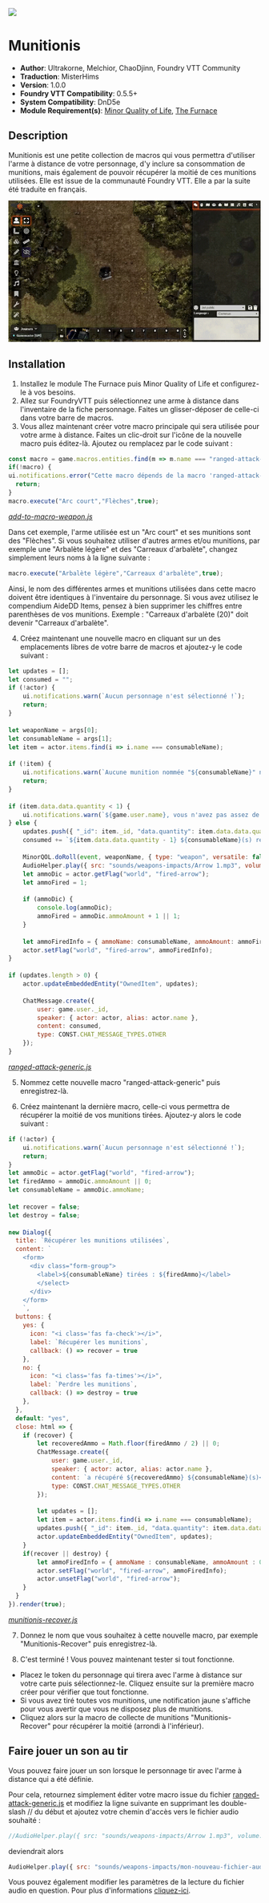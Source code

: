 ![](https://img.shields.io/badge/Foundry-v0.5.5-informational)
# Munitionis

* **Author**: Ultrakorne, Melchior, ChaoDjinn, Foundry VTT Community
* **Traduction**: MisterHims
* **Version**: 1.0.0
* **Foundry VTT Compatibility**: 0.5.5+
* **System Compatibility**: DnD5e
* **Module Requirement(s)**: [Minor Quality of Life](https://gitlab.com/tposney/minor-qol/tree/master), [The Furnace](https://github.com/kakaroto/fvtt-module-furnace)

## Description
Munitionis est une petite collection de macros qui vous permettra d'utiliser l'arme à distance de votre personnage, d'y inclure sa consommation de munitions, mais également de pouvoir récupérer la moitié de ces munitions utilisées. Elle est issue de la communauté Foundry VTT. Elle a par la suite été traduite en français.

![alt text](https://github.com/MisterHims/FoundryVTT/blob/master/ScriptMacros/Munitionis/FR/images/dem-01.gif?raw=true)

## Installation

1. Installez le module The Furnace puis Minor Quality of Life et configurez-le à vos besoins.
2. Allez sur FoundryVTT puis sélectionnez une arme à distance dans l'inventaire de la fiche personnage. Faites un glisser-déposer de celle-ci dans votre barre de macros.
3. Vous allez maintenant créer votre macro principale qui sera utilisée pour votre arme à distance. Faites un clic-droit sur l'icône de la nouvelle macro puis éditez-là. Ajoutez ou remplacez par le code suivant  :

```javascript
const macro = game.macros.entities.find(m => m.name === "ranged-attack-generic");
if(!macro) {
ui.notifications.error("Cette macro dépends de la macro 'ranged-attack-generic' qui ne peut être trouvée.");
  return;
}
macro.execute("Arc court","Flèches",true);
```
*[add-to-macro-weapon.js](https://github.com/MisterHims/FoundryVTT/blob/master/ScriptMacros/Munitionis/FR/Macros/add-to-macro-weapon.js)*

Dans cet exemple, l'arme utilisée est un "Arc court" et ses munitions sont des "Flèches". Si vous souhaitez utiliser d'autres armes et/ou munitions, par exemple une "Arbalète légère" et des "Carreaux d'arbalète", changez simplement leurs noms à la ligne suivante :
```javascript
macro.execute("Arbalète légère","Carreaux d'arbalète",true);
```
Ainsi, le nom des différentes armes et munitions utilisées dans cette macro doivent être identiques à l'inventaire du personnage.
Si vous avez utilisez le compendium AideDD Items, pensez à bien supprimer les chiffres entre parenthèses de vos munitions.
Exemple : "Carreaux d'arbalète (20)" doit devenir "Carreaux d'arbalète".

4. Créez maintenant une nouvelle macro en cliquant sur un des emplacements libres de votre barre de macros et ajoutez-y le code suivant :

```javascript
let updates = [];
let consumed = "";
if (!actor) {
    ui.notifications.warn(`Aucun personnage n'est sélectionné !`);
    return;
}

let weaponName = args[0];
let consumableName = args[1];
let item = actor.items.find(i => i.name === consumableName);

if (!item) {
    ui.notifications.warn(`Aucune munition nommée "${consumableName}" n'a été trouvée`);
    return;
}

if (item.data.data.quantity < 1) {
    ui.notifications.warn(`${game.user.name}, vous n'avez pas assez de ${consumableName} restante(s)`);
} else {
    updates.push({ "_id": item._id, "data.quantity": item.data.data.quantity - 1 });
    consumed += `${item.data.data.quantity - 1} ${consumableName}(s) restante(s)<br>`;

    MinorQOL.doRoll(event, weaponName, { type: "weapon", versatile: false });
    AudioHelper.play({ src: "sounds/weapons-impacts/Arrow 1.mp3", volume: 0.8, autoplay: true, loop: false }, true);
    let ammoDic = actor.getFlag("world", "fired-arrow");
    let ammoFired = 1;

    if (ammoDic) {
        console.log(ammoDic);
        ammoFired = ammoDic.ammoAmount + 1 || 1;
    }

    let ammoFiredInfo = { ammoName: consumableName, ammoAmount: ammoFired };
    actor.setFlag("world", "fired-arrow", ammoFiredInfo);
}

if (updates.length > 0) {
    actor.updateEmbeddedEntity("OwnedItem", updates);

    ChatMessage.create({
        user: game.user._id,
        speaker: { actor: actor, alias: actor.name },
        content: consumed,
        type: CONST.CHAT_MESSAGE_TYPES.OTHER
    });
}
```
*[ranged-attack-generic.js](https://github.com/MisterHims/FoundryVTT/blob/master/ScriptMacros/Munitionis/FR/Macros/ranged-attack-generic.js)*

5. Nommez cette nouvelle macro "ranged-attack-generic" puis enregistrez-là.

6. Créez maintenant la dernière macro, celle-ci vous permettra de récupérer la moitié de vos munitions tirées. Ajoutez-y alors le code suivant :

```javascript
if (!actor) {
    ui.notifications.warn(`Aucun personnage n'est sélectionné !`);
    return;
}
let ammoDic = actor.getFlag("world", "fired-arrow");
let firedAmmo = ammoDic.ammoAmount || 0;
let consumableName = ammoDic.ammoName;

let recover = false;
let destroy = false;

new Dialog({
  title: `Récupérer les munitions utilisées`,
  content: `
    <form>
      <div class="form-group">
        <label>${consumableName} tirées : ${firedAmmo}</label>
        </select>
      </div>
    </form>
    `,
  buttons: {
    yes: {
      icon: "<i class='fas fa-check'></i>",
      label: `Récupérer les munitions`,
      callback: () => recover = true
    },
    no: {
      icon: "<i class='fas fa-times'></i>",
      label: `Perdre les munitions`,
      callback: () => destroy = true
    },
  },
  default: "yes",
  close: html => {
    if (recover) {
        let recoveredAmmo = Math.floor(firedAmmo / 2) || 0;
        ChatMessage.create({
            user: game.user._id,
            speaker: { actor: actor, alias: actor.name },
            content: `a récupéré ${recoveredAmmo} ${consumableName}(s)<br>`,
            type: CONST.CHAT_MESSAGE_TYPES.OTHER
        });

        let updates = [];
        let item = actor.items.find(i => i.name === consumableName);
        updates.push({ "_id": item._id, "data.quantity": item.data.data.quantity + recoveredAmmo });
        actor.updateEmbeddedEntity("OwnedItem", updates);
    }
    if(recover || destroy) {
        let ammoFiredInfo = { ammoName : consumableName, ammoAmount : 0};
        actor.setFlag("world", "fired-arrow", ammoFiredInfo);
        actor.unsetFlag("world", "fired-arrow");
    }
  }
}).render(true);
```
*[munitionis-recover.js](https://github.com/MisterHims/FoundryVTT/blob/master/ScriptMacros/Munitionis/FR/Macros/munitionis-recover.js)*

7. Donnez le nom que vous souhaitez à cette nouvelle macro, par exemple "Munitionis-Recover" puis enregistrez-là.

8. C'est terminé ! Vous pouvez maintenant tester si tout fonctionne.

* Placez le token du personnage qui tirera avec l'arme à distance sur votre carte puis sélectionnez-le. Cliquez ensuite sur la première macro créer pour vérifier que tout fonctionne.
* Si vous avez tiré toutes vos munitions, une notification jaune s'affiche pour vous avertir que vous ne disposez plus de munitions.
* Cliquez alors sur la macro de collecte de munitions "Munitionis-Recover" pour récupérer la moitié (arrondi à l'inférieur).

## Faire jouer un son au tir

Vous pouvez faire jouer un son lorsque le personnage tir avec l'arme à distance qui a été définie.

Pour cela, retournez simplement éditer votre macro issue du fichier [ranged-attack-generic.js](https://github.com/MisterHims/FoundryVTT/blob/130812cf0174cca1e3f3e2a15ca5241b2750c4fc/ScriptMacros/Munitionis/FR/Macros/ranged-attack-generic.js#L24) et modifiez la ligne suivante en supprimant les double-slash // du début et ajoutez votre chemin d'accès vers le fichier audio souhaité :
```javascript
//AudioHelper.play({ src: "sounds/weapons-impacts/Arrow 1.mp3", volume: 0.8, autoplay: true, loop: false }, true);
```
deviendrait alors
```javascript
AudioHelper.play({ src: "sounds/weapons-impacts/mon-nouveau-fichier-audio.mp3", volume: 0.8, autoplay: true, loop: false }, true);
```

Vous pouvez également modifier les paramètres de la lecture du fichier audio en question. Pour plus d'informations [cliquez-ici](https://www.w3schools.com/jsref/dom_obj_audio.asp).
